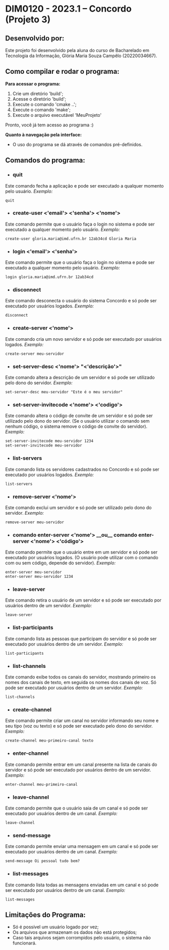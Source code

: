 # DIM0120 - 2023.1 – Concordo (Projeto 3)

## Desenvolvido por:
Este projeto foi desenvolvido pela aluna do curso de Bacharelado em Tecnologia da Informação, Glória Maria Souza Campêlo (20220034667).


## Como compilar e rodar o programa:
__Para acessar o programa:__
1. Crie um diretório 'build';
1. Acesse o diretório 'build';
1. Execute o comando 'cmake ..';
1. Execute o comando 'make';
1. Execute o arquivo executável 'MeuProjeto'

Pronto, você já tem acesso ao programa :)

__Quanto à navegação pela interface:__ <br>
- O uso do programa se dá através de comandos pré-definidos.

## Comandos do programa:
- <h3>quit</h3>
Este comando fecha a aplicação e pode ser executado a qualquer momento pelo usuário.
_Exemplo:_ 
```
quit
```

- <h3>create-user <'email'> <'senha'> <'nome'></h3>
Este comando permite que o usuário faça o login no sistema e pode ser executado a qualquer momento pelo usuário.
_Exemplo:_ 
```
create-user gloria.maria@imd.ufrn.br 12ab34cd Gloria Maria
```

- <h3>login <'email'> <'senha'></h3>
Este comando permite que o usuário faça o login no sistema e pode ser executado a qualquer momento pelo usuário.
_Exemplo:_ 
```
login gloria.maria@imd.ufrn.br 12ab34cd
```

- <h3>disconnect</h3>
Este comando desconecta o usuário do sistema Concordo e só pode ser executado por usuários logados.
_Exemplo:_ 
```
disconnect
```

- <h3>create-server <'nome'></h3>
Este comando cria um novo servidor  e só pode ser executado por usuários logados.
_Exemplo:_ 
```
create-server meu-servidor
```

- <h3>set-server-desc <'nome'> "<'descrição'>"</h3>
Este comando altera a descrição de um servidor e só pode ser utilizado pelo dono do servidor.
_Exemplo:_ 
```
set-server-desc meu-servidor "Este é o meu servidor"
```

- <h3>set-server-invitecode <'nome'> <'codigo'></h3>
Este comando altera o código de convite de um servidor e só pode ser utilizado pelo dono do servidor. (Se o usuário utilizar o comando sem nenhum código, o sistema remove o código de convite do servidor).
_Exemplo:_ 
```
set-server-invitecode meu-servidor 1234
set-server-invitecode meu-servidor
```

- <h3>list-servers</h3>
Este comando lista os servidores cadastrados no Concordo e só pode ser executado por usuários logados.
_Exemplo:_ 
```
list-servers
```

- <h3>remove-server <'nome'></h3>
Este comando exclui um servidor e só pode ser utilizado pelo dono do servidor. 
_Exemplo:_ 
```
remove-server meu-servidor
```

- <h3>comando enter-server <'nome'> __ou__ comando enter-server <'nome'> <'código'></h3>
Este comando permite que o usuário entre em um servidor e só pode ser executado por usuários logados. (O usuário pode utilizar com o comando com ou sem código, depende do servidor).
_Exemplo:_ 
```
enter-server meu-servidor
enter-server meu-servidor 1234
```

- <h3>leave-server</h3>
Este comando retira o usuário de um servidor e só pode ser executado por usuários dentro de um servidor.
_Exemplo:_ 
```
leave-server
```

- <h3>list-participants</h3>
Este comando lista as pessoas que participam do servidor e só pode ser executado por usuários dentro de um servidor.
_Exemplo:_ 
```
list-participants
```

- <h3>list-channels</h3>
Este comando exibe todos os canais do servidor, mostrando primeiro os nomes dos canais de texto, em
seguida os nomes dos canais de voz. Só pode ser executado por usuários dentro de um servidor.
_Exemplo:_ 
```
list-channels
```

- <h3>create-channel</h3>
Este comando permite criar um canal no servidor informando seu nome e seu tipo (voz ou texto) e só pode ser executado pelo dono do servidor.
_Exemplo:_ 
```
create-channel meu-primeiro-canal texto
```

- <h3>enter-channel</h3>
Este comando permite entrar em um canal presente na lista de canais do servidor e só pode ser executado por usuários dentro de um servidor.
_Exemplo:_ 
```
enter-channel meu-primeiro-canal
```

- <h3>leave-channel</h3>
Este comando permite que o usuário saia de um canal e só pode ser executado por usuários dentro de um canal.
_Exemplo:_ 
```
leave-channel
```

- <h3>send-message</h3>
Este comando permite enviar uma mensagem em um canal e só pode ser executado por usuários dentro de um canal.
_Exemplo:_ 
```
send-message Oi pessoal tudo bem?
```

- <h3>list-messages</h3>
Este comando lista todas as mensagens enviadas em um canal e só pode ser executado por usuários dentro de um canal.
_Exemplo:_ 
```
list-messages
```

## Limitações do Programa:
- Só é possível um usuário logado por vez;
- Os arquivos que armazenam os dados não está protegidos;
- Caso tais arquivos sejam corrompidos pelo usuário, o sistema não funcionará.